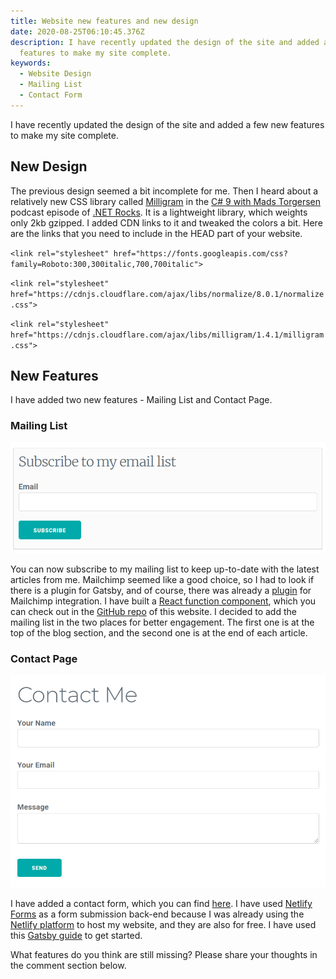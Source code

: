 ```yaml
---
title: Website new features and new design
date: 2020-08-25T06:10:45.376Z
description: I have recently updated the design of the site and added a few new
  features to make my site complete.
keywords:
  - Website Design
  - Mailing List
  - Contact Form
---
```

I have recently updated the design of the site and added a few new features to make my site complete.





## New Design

The previous design seemed a bit incomplete for me. Then I heard about a relatively new CSS library called [Milligram](https://milligram.io/) in the [C# 9 with Mads Torgersen](https://open.spotify.com/episode/2IPwqSVfQGTStMwadIHtLV?si=zgOce7IWTA6nsNU9Dyf1CA) podcast episode of [.NET Rocks](https://dotnetrocks.com/). It is a lightweight library, which weights only 2kb gzipped. I added CDN links to it and tweaked the colors a bit. Here are the links that you need to include in the HEAD part of your website.

`<link rel="stylesheet" href="https://fonts.googleapis.com/css?family=Roboto:300,300italic,700,700italic">`

`<link rel="stylesheet" href="https://cdnjs.cloudflare.com/ajax/libs/normalize/8.0.1/normalize.css">`

`<link rel="stylesheet" href="https://cdnjs.cloudflare.com/ajax/libs/milligram/1.4.1/milligram.css">`

## New Features

I have added two new features - Mailing List and Contact Page.

### Mailing List

![Mailing List Subscription Form](mailing-list.png "Mailing List Subscription Form")

You can now subscribe to my mailing list to keep up-to-date with the latest articles from me. Mailchimp seemed like a good choice, so I had to look if there is a plugin for Gatsby, and of course, there was already a [plugin](https://www.gatsbyjs.com/plugins/gatsby-plugin-mailchimp/) for Mailchimp integration. I have built a [React function component](https://reactjs.org/docs/components-and-props.html#function-and-class-components), which you can check out in the [GitHub repo](https://github.com/viktors-telle/personal-blog/blob/master/src/components/emailList.js) of this website. I decided to add the mailing list in the two places for better engagement. The first one is at the top of the blog section, and the second one is at the end of each article.

### Contact Page

![Contact Me Form](contact-form.png "Contact Me Form")

I have added a contact form, which you can find [here](https://www.viktorstelle.com/contact). I have used [Netlify Forms](https://docs.netlify.com/forms/setup/#html-forms) as a form submission back-end because I was already using the [Netlify platform](https://www.netlify.com/) to host my website, and they are also for free. I have used this [Gatsby guide](https://www.gatsbyjs.com/docs/building-a-contact-form/#netlify) to get started.

What features do you think are still missing? Please share your thoughts in the comment section below.